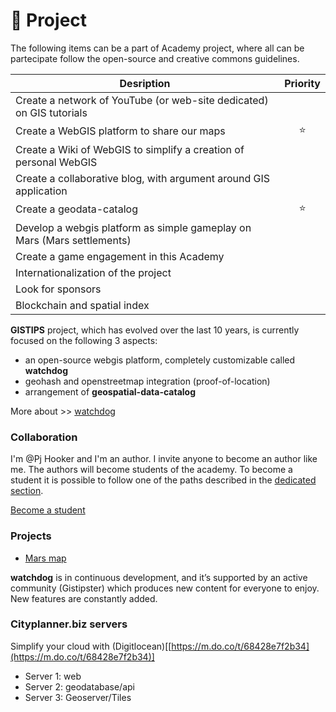 # 🚀 Project

The following items can be a part of Academy project, where all can be partecipate follow the open-source and creative commons guidelines.

| Desription                                                              | Priority |
| ----------------------------------------------------------------------- | :------: |
| Create a network of YouTube (or web-site dedicated) on GIS tutorials    |          |
| Create a WebGIS platform to share our maps                              |     ⭐    |
| Create a Wiki of WebGIS to simplify a creation of personal WebGIS       |          |
| Create a collaborative blog, with argument around GIS application       |          |
| Create a geodata-catalog                                                |     ⭐    |
| Develop a webgis platform as simple gameplay on Mars (Mars settlements) |          |
| Create a game engagement in this Academy                                |          |
| Internationalization of the project                                     |          |
| Look for sponsors                                                       |          |
| Blockchain and spatial index                                            |          |

**GISTIPS** project, which has evolved over the last 10 years, is currently focused on the following 3 aspects:

* an open-source webgis platform, completely customizable called **watchdog**
* geohash and openstreetmap integration (proof-of-location)
* arrangement of **geospatial-data-catalog**

More about >> [watchdog](https://github.com/piergiorgio-roveda/wp-watchdog-public)

### Collaboration

I'm @Pj Hooker and I'm an author. I invite anyone to become an author like me. The authors will become students of the academy. To become a student it is possible to follow one of the paths described in the [dedicated section](https://github.com/piergiorgio-roveda/gistips-academy/blob/main/faq/become-a-student.md).

[Become a student](https://github.com/piergiorgio-roveda/gistips-academy/blob/main/faq/become-a-student.md)

### Projects

* [Mars map](https://github.com/piergiorgio-roveda/gistips-academy/blob/main/faq/become-a-student.md)

**watchdog** is in continuous development, and it’s supported by an active community (Gistipster) which produces new content for everyone to enjoy. New features are constantly added.

### Cityplanner.biz servers

Simplify your cloud with (Digitlocean)\[[https://m.do.co/t/68428e7f2b34](https://m.do.co/t/68428e7f2b34)]

* Server 1: web
* Server 2: geodatabase/api
* Server 3: Geoserver/Tiles
